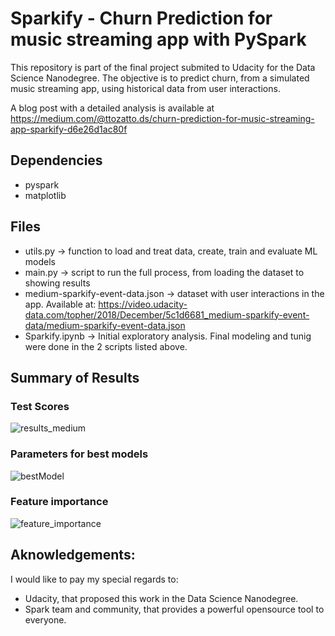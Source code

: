 # Sparkify - Churn Prediction for music streaming app with PySpark

This repository is part of the final project submited to Udacity for the Data Science Nanodegree.
The objective is to predict churn, from a simulated music streaming app, using historical data from user interactions.

A blog post with a detailed analysis is available at https://medium.com/@ttozatto.ds/churn-prediction-for-music-streaming-app-sparkify-d6e26d1ac80f

## Dependencies
  - pyspark
  - matplotlib
  
 ## Files
  - utils.py -> function to load and treat data, create, train and evaluate ML models
  - main.py -> script to run the full process, from loading the dataset to showing results
  - medium-sparkify-event-data.json -> dataset with user interactions in the app. Available at: https://video.udacity-data.com/topher/2018/December/5c1d6681_medium-sparkify-event-data/medium-sparkify-event-data.json
  - Sparkify.ipynb -> Initial exploratory analysis. Final modeling and tunig were done in the 2 scripts listed above.
  
 ## Summary of Results
 ### Test Scores
 ![results_medium](https://user-images.githubusercontent.com/42552721/186053626-a014429d-c66c-485e-a418-b13b04d0345f.PNG)
 ### Parameters for best models
 ![bestModel](https://user-images.githubusercontent.com/42552721/186053668-d368dba2-c46e-419d-895e-f1e9ca88d1b5.PNG)
 ### Feature importance
![feature_importance](https://user-images.githubusercontent.com/42552721/186053678-ec77f392-a8b0-4134-9fbb-fa36dd1b19ae.png)

 
 ## Aknowledgements:
I would like to pay my special regards to:
  - Udacity, that proposed this work in the Data Science Nanodegree.
  - Spark team and community, that provides a powerful opensource tool to everyone.
